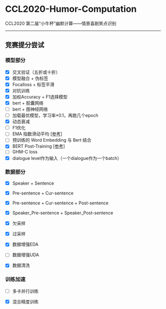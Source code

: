 # CCL2020-Humor-Computation
CCL2020 第二届“小牛杯”幽默计算——情景喜剧笑点识别

---------------

## 竞赛提分尝试

### 模型部分

- [x] 交叉验证（五折或十折）
- [x] 模型融合 + 伪标签
- [x] Focalloss + 标签平滑
- [x] 对抗训练
- [x] 加权Accuracy + F1选择模型
- [x] bert + 胶囊网络
- [ ] bert + 图神经网络
- [ ] 加载最优模型，学习率*0.1，再跑几个epoch
- [x] 动态衰减
- [ ] F1优化
- [ ] EMA 指数滑动平均 [[参考]](https://zhuanlan.zhihu.com/p/51672655?utm_source=wechat_session&utm_medium=social&utm_oi=602621868809916416)
- [ ] 预训练的 Word Embedding 与 Bert 结合
- [x] BERT Post-Training [[参考]](https://github.com/howardhsu/BERT-for-RRC-ABSA)
- [ ] GHM-C loss
- [x] dialogue level作为输入（一个dialogue作为一个batch）

### 数据部分 

- [x] Speaker + Sentence
- [x] Pre-sentence + Cur-sentence
- [x] Pre-sentence + Cur-sentence + Post-sentence
- [x] Speaker_Pre-sentence + Speaker_Post-sentence
- [x] 欠采样
- [x] 过采样
- [x] 数据增强EDA
- [ ] 数据增强UDA
- [x] 数据清洗



### 训练加速

- [ ] 多卡并行训练
- [x] 混合精度训练

